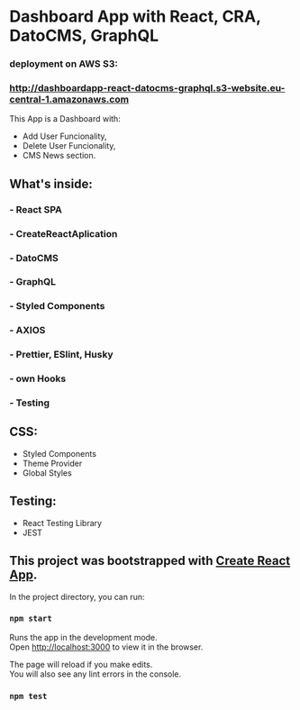 # Dashboard App with React, CRA, DatoCMS, GraphQL
### deployment on AWS S3:

### http://dashboardapp-react-datocms-graphql.s3-website.eu-central-1.amazonaws.com 

This App is a Dashboard with:
- Add User Funcionality,
- Delete User Funcionality,
- CMS News section.

## What's inside:
### - React SPA
### - CreateReactAplication
### - DatoCMS
### - GraphQL
### - Styled Components
### - AXIOS
### - Prettier, ESlint, Husky
### - own Hooks
### - Testing 

## CSS:
  - Styled Components
  - Theme Provider
  - Global Styles

## Testing:
  - React Testing Library
  - JEST

## This project was bootstrapped with [Create React App](https://github.com/facebook/create-react-app).

In the project directory, you can run:

### `npm start`

Runs the app in the development mode.\
Open [http://localhost:3000](http://localhost:3000) to view it in the browser.

The page will reload if you make edits.\
You will also see any lint errors in the console.

### `npm test`

